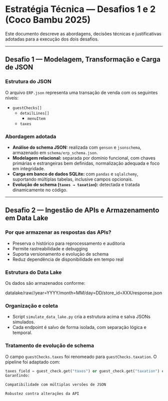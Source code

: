 # Estratégia Técnica — Desafios 1 e 2 (Coco Bambu 2025)

Este documento descreve as abordagens, decisões técnicas e justificativas adotadas para a execução dos dois desafios.

---

## Desafio 1 — Modelagem, Transformação e Carga de JSON

### Estrutura do JSON

O arquivo `ERP.json` representa uma transação de venda com os seguintes níveis:

- `guestChecks[]`
  - `detailLines[]`
    - `menuItem`
  - `taxes`

### Abordagem adotada

- **Análise do schema JSON:** realizada com `genson` e `jsonschema`, armazenado em `schema/erp_schema.json`.
- **Modelagem relacional:** separada por domínio funcional, com chaves primárias e estrangeiras bem definidas, normalização adequada e foco em integridade.
- **Carga em banco de dados SQLite:** com `pandas` e `sqlalchemy`, suportando múltiplas tabelas, inclusive campos opcionais.
- **Evolução de schema (`taxes → taxation`):** detectada e tratada dinamicamente no código.

---

## Desafio 2 — Ingestão de APIs e Armazenamento em Data Lake

### Por que armazenar as respostas das APIs?

- Preserva o histórico para reprocessamento e auditoria
- Permite rastreabilidade e debugging
- Suporta versionamento e evolução de schema
- Reduz dependência de disponibilidade em tempo real

### Estrutura do Data Lake

Os dados são armazenados conforme:

datalake/raw/<endpoint>/year=YYYY/month=MM/day=DD/store_id=XXX/response.json


### Organização e coleta

- Script `simulate_data_lake.py` cria a estrutura acima e salva JSONs simulados.
- Cada endpoint é salvo de forma isolada, com separação lógica e temporal.

### Tratamento de evolução de schema

O campo `guestChecks.taxes` foi renomeado para `guestChecks.taxation`. O pipeline foi adaptado com:

```python
taxes_field = guest_check.get("taxes") or guest_check.get("taxation") or []
Garantindo:

Compatibilidade com múltiplas versões de JSON

Robustez contra alterações da API